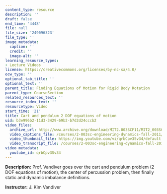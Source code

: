 ```yaml
---
content_type: resource
description: ''
draft: false
end_time: '4448'
file: null
file_size: '249096323'
file_type: ''
image_metadata:
  caption: ''
  credit: ''
  image-alt: ''
learning_resource_types:
- Lecture Videos
license: https://creativecommons.org/licenses/by-nc-sa/4.0/
ocw_type: ''
optional_tab_title: ''
optional_text: ''
parent_title: Finding Equations of Motion for Rigid Body Rotation
parent_type: CourseSection
related_resources_text: ''
resource_index_text: ''
resourcetype: Video
start_time: '21'
title: Cart and pendulum 2 DOF equations of motion
uid: b3e996b2-11d3-3429-69b2-b7d2d24cccb2
video_files:
  archive_url: http://www.archive.org/download/MIT2.003SCF11/MIT2_003SCF11_lec14_300k.mp4
  video_captions_file: /courses/2-003sc-engineering-dynamics-fall-2011/1ac3d028296a522cb5ebdaf7112d1189_qrbCpv3Sv34.vtt
  video_thumbnail_file: https://img.youtube.com/vi/qrbCpv3Sv34/default.jpg
  video_transcript_file: /courses/2-003sc-engineering-dynamics-fall-2011/73905dcbb22651b19c16d59fb27c5dcd_qrbCpv3Sv34.pdf
video_metadata:
  youtube_id: qrbCpv3Sv34
---
```

**Description:** Prof. Vandiver goes over the cart and pendulum problem (2 DOF equations of motion), the center of percussion problem, then finally static and dynamic imbalance definitions.

**Instructor:** J. Kim Vandiver